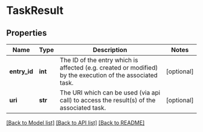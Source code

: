 # TaskResult

## Properties
Name | Type | Description | Notes
------------ | ------------- | ------------- | -------------
**entry_id** | **int** | The ID of the entry which is affected (e.g. created or modified) by the execution of the associated task. | [optional] 
**uri** | **str** | The URI which can be used (via api call) to access the result(s) of the associated task. | [optional] 

[[Back to Model list]](../README.md#documentation-for-models) [[Back to API list]](../README.md#documentation-for-api-endpoints) [[Back to README]](../README.md)

